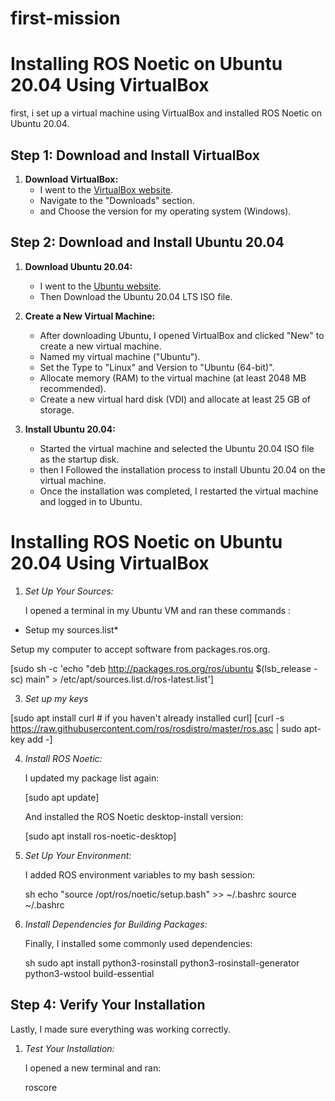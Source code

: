 # first-mission

# Installing ROS Noetic on Ubuntu 20.04 Using VirtualBox

first,  i set up a virtual machine using VirtualBox and installed ROS Noetic on Ubuntu 20.04.

## Step 1: Download and Install VirtualBox

1. **Download VirtualBox:**
   - I went to the [VirtualBox website](https://www.virtualbox.org/).
   - Navigate to the "Downloads" section.
   - and Choose the version for my operating system (Windows).
## Step 2: Download and Install Ubuntu 20.04

1. **Download Ubuntu 20.04:**
   - I went to the [Ubuntu website](https://ubuntu.com/download/desktop).
   - Then Download the Ubuntu 20.04 LTS ISO file.

2. **Create a New Virtual Machine:**
   - After downloading Ubuntu, I opened VirtualBox and clicked "New" to create a new virtual machine.
   - Named my virtual machine ("Ubuntu").
   - Set the Type to "Linux" and Version to "Ubuntu (64-bit)".
   - Allocate memory (RAM) to the virtual machine (at least 2048 MB recommended).
   - Create a new virtual hard disk (VDI) and allocate at least 25 GB of storage.

4. **Install Ubuntu 20.04:**
   - Started the virtual machine and selected the Ubuntu 20.04 ISO file as the startup disk.
   - then I Followed the installation process to install Ubuntu 20.04 on the virtual machine.
   - Once the installation was completed, I restarted the virtual machine and logged in to Ubuntu.

# Installing ROS Noetic on Ubuntu 20.04 Using VirtualBox

1. *Set Up Your Sources:*

   I opened a terminal in my Ubuntu VM and ran these commands :
  * Setup my sources.list*


   Setup my computer to accept software from packages.ros.org.

[sudo sh -c 'echo "deb http://packages.ros.org/ros/ubuntu $(lsb_release -sc) main" > /etc/apt/sources.list.d/ros-latest.list']

   

3. *Set up my keys*

[sudo apt install curl # if you haven't already installed curl]
[curl -s https://raw.githubusercontent.com/ros/rosdistro/master/ros.asc | sudo apt-key add -]



   
   

   

4. *Install ROS Noetic:*

   I updated my package list again:

   
   [sudo apt update]
   

   And installed the ROS Noetic desktop-install version:

   [sudo apt install ros-noetic-desktop]
   

   

5. *Set Up Your Environment:*

   I added ROS environment variables to my bash session:

   sh
   echo "source /opt/ros/noetic/setup.bash" >> ~/.bashrc
   source ~/.bashrc
   

6. *Install Dependencies for Building Packages:*

   Finally, I installed some commonly used dependencies:

   sh
   sudo apt install python3-rosinstall python3-rosinstall-generator python3-wstool build-essential
   

## Step 4: Verify Your Installation

Lastly, I made sure everything was working correctly.

1. *Test Your Installation:*

   I opened a new terminal and ran:


   roscore
   

   
  
